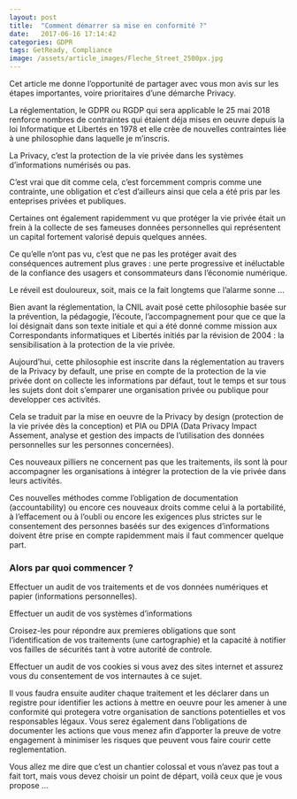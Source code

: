 ```yaml
---
layout: post
title:  "Comment démarrer sa mise en conformité ?"
date:   2017-06-16 17:14:42
categories: GDPR
tags: GetReady, Compliance
image: /assets/article_images/Fleche_Street_2500px.jpg
---
```



Cet article me donne l’opportunité de partager avec vous mon avis sur les étapes importantes, voire prioritaires d’une démarche Privacy.

La réglementation, le GDPR ou RGDP qui sera applicable le 25 mai 2018 renforce nombres de contraintes qui étaient déja mises en oeuvre depuis la loi Informatique et Libertés en 1978 et elle crèe de nouvelles contraintes liée à une philosophie dans laquelle je m’inscris.

La Privacy, c’est la protection de la vie privée dans les systèmes d’informations numérisés ou pas.

C’est vrai que dit comme cela, c’est forcemment compris comme une contrainte, une obligation et c’est d’ailleurs ainsi que cela a été pris par les enteprises privées et publiques.

Certaines ont également rapidemment vu que protéger la vie privée était un frein à la collecte de ses fameuses données personnelles qui représentent un capital fortement valorisé depuis quelques années.

Ce qu’elle n’ont pas vu, c’est que ne pas les protéger avait des conséquences autrement plus graves : une perte progressive et inéluctable de la confiance des usagers et consommateurs dans l’économie numérique.

Le réveil est douloureux, soit, mais ce la fait longtems que l’alarme sonne …

Bien avant la réglementation, la CNIL avait posé cette philosophie basée sur la prévention, la pédagogie, l’écoute, l’accompagnement pour que ce que la loi désignait dans son texte initiale et qui a été donné comme mission aux Correspondants informatiques et Libertés initiés par la révision de 2004 : la sensibilisation à la protection de la vie privée.

Aujourd’hui, cette philosophie est inscrite dans la réglementation au travers de la Privacy by default, une prise en compte de la protection de la vie privée dont on collecte les informations par défaut, tout le temps et sur tous les sujets dont doit s’emparer une organisation privée ou publique pour developper ces activités.

Cela se traduit par la mise en oeuvre de la Privacy by design (protection de la vie privée dès la conception) et PIA ou DPIA (Data Privacy Impact Assement, analyse et gestion des impacts de l’utilisation des données personnelles sur les personnes concernées).

Ces nouveaux pilliers ne concernent pas que les traitements, ils sont là pour accompagner les organisations à intégrer la protection de la vie privée dans leurs activités.

Ces nouvelles méthodes comme l’obligation de documentation (accountability) ou encore ces nouveaux droits comme celui à la portabilité, à l’effacement ou à l’oubli ou encore les exigences plus strictes sur le consentement des personnes baséés sur des exigences d’informations doivent être prise en compte rapidemment mais il faut commencer quelque part.

### Alors par quoi commencer ?

Effectuer un audit de vos traitements et de vos données numériques et papier (informations personnelles).

Effectuer un audit de vos systèmes d’informations

Croisez-les pour répondre aux premieres obligations que sont l’identification de vos traitements (une cartographie) et la capacité à notifier vos failles de sécurités tant à votre autorité de controle.

Effectuer un audit de vos cookies si vous avez des sites internet et assurez vous du consentement de vos internautes à ce sujet.

Il vous faudra ensuite auditer chaque traitement et les déclarer dans un registre pour identifier les actions à mettre en oeuvre pour les amener à une conformité qui protegera votre organisation de sanctions potentielles et vos responsables légaux. Vous serez également dans l’obligations de documenter les actions que vous menez afin d’apporter la preuve de votre engagement à minimiser les risques que peuvent vous faire courir cette reglementation.

Vous allez me dire que c’est un chantier colossal et vous n’avez pas tout a fait tort, mais vous devez choisir un point de départ, voilà ceux que je vous propose …



